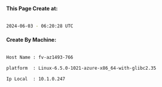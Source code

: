 
   
#### This Page Create at:

```bash

2024-06-03 - 06:20:28 UTC

```

#### Create By Machine:

```bash

Host Name : fv-az1493-766

platform  : Linux-6.5.0-1021-azure-x86_64-with-glibc2.35

Ip Local  : 10.1.0.247

```


